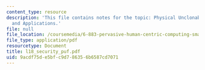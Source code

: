 ```yaml
---
content_type: resource
description: 'This file contains notes for the topic: Physical Unclonable Functions
  and Applications.'
file: null
file_location: /coursemedia/6-883-pervasive-human-centric-computing-sma-5508-spring-2006/9acdf75de5bfc9d786356b6587cd7071_l18_security_puf.pdf
file_type: application/pdf
resourcetype: Document
title: l18_security_puf.pdf
uid: 9acdf75d-e5bf-c9d7-8635-6b6587cd7071
---
```

